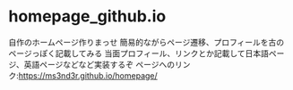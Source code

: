 # homepage_github.io
自作のホームページ作りまっせ
簡易的ながらページ遷移、プロフィールを古のページっぽく記載してみる
当面プロフィール、リンクとか記載して日本語ページ、英語ページなどなど実装するぞ
ページへのリンク:https://ms3nd3r.github.io/homepage/
